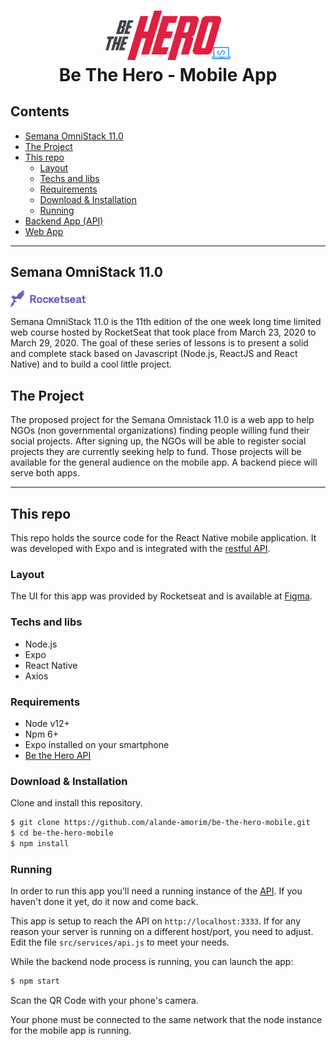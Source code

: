 <h1 align="center">
  <img src=".github/logo.png" alt="Be The Hero - Mobile App" width="200px"><br>
  Be The Hero - Mobile App
</h1>

## Contents
* [Semana OmniStack 11.0](#semana-omnistack-11.0)
* [The Project](#the-project)
* [This repo](#this-repo)
  * [Layout](#layout)
  * [Techs and libs](#techs-and-libs)
  * [Requirements](#requirements)
  * [Download & Installation](#download--installation)
  * [Running](#running)
* [Backend App (API)](https://github.com/alande-amorim/be-the-hero-backend)
* [Web App](https://github.com/alande-amorim/be-the-hero-web)

---
## Semana OmniStack 11.0
<a href="https://rocketseat.com.br/"><img align="center" alt="RocketSeat" src=".github/rocketseat.svg" width="120px" /></a>

Semana OmniStack 11.0 is the 11th edition of the one week long time limited web course hosted by RocketSeat that took place from March 23, 2020 to March 29, 2020.
The goal of these series of lessons is to present a solid and complete stack based on Javascript (Node.js, ReactJS and React Native) and to build a cool little project.

## The Project
The proposed project for the Semana Omnistack 11.0 is a web app to help NGOs (non governmental organizations) finding people willing fund their social projects.
After signing up, the NGOs will be able to register social projects they are currently seeking help to fund.
Those projects will be available for the general audience on the mobile app.
A backend piece will serve both apps.

---
## This repo

This repo holds the source code for the React Native mobile application. It was developed with Expo and is integrated with the [restful API](https://github.com/alande-amorim/be-the-hero-backend).

### Layout


The UI for this app was provided by Rocketseat and is available at [Figma](http://figma.com/file/2C2yvw7jsCOGmaNUDftX9n/Be-The-Hero---OmniStack-11).

### Techs and libs
- Node.js
- Expo
- React Native
- Axios

### Requirements
- Node v12+
- Npm 6+
- Expo installed on your smartphone
- [Be the Hero API](https://github.com/alande-amorim/be-the-hero-backend)

### Download & Installation

Clone and install this repository.

```bash
$ git clone https://github.com/alande-amorim/be-the-hero-mobile.git
$ cd be-the-hero-mobile
$ npm install
```

### Running

In order to run this app you'll need a running instance of the [API](https://github.com/alande-amorim/be-the-hero-backend). If you haven't done it yet, do it now and come back.

This app is setup to reach the API on `http://localhost:3333`. If for any reason your server is running on a different host/port, you need to adjust. Edit the file `src/services/api.js` to meet your needs.

While the backend node process is running, you can launch the app:
```bash
$ npm start
```
Scan the QR Code with your phone's camera.

Your phone must be connected to the same network that the node instance for the mobile app is running.
